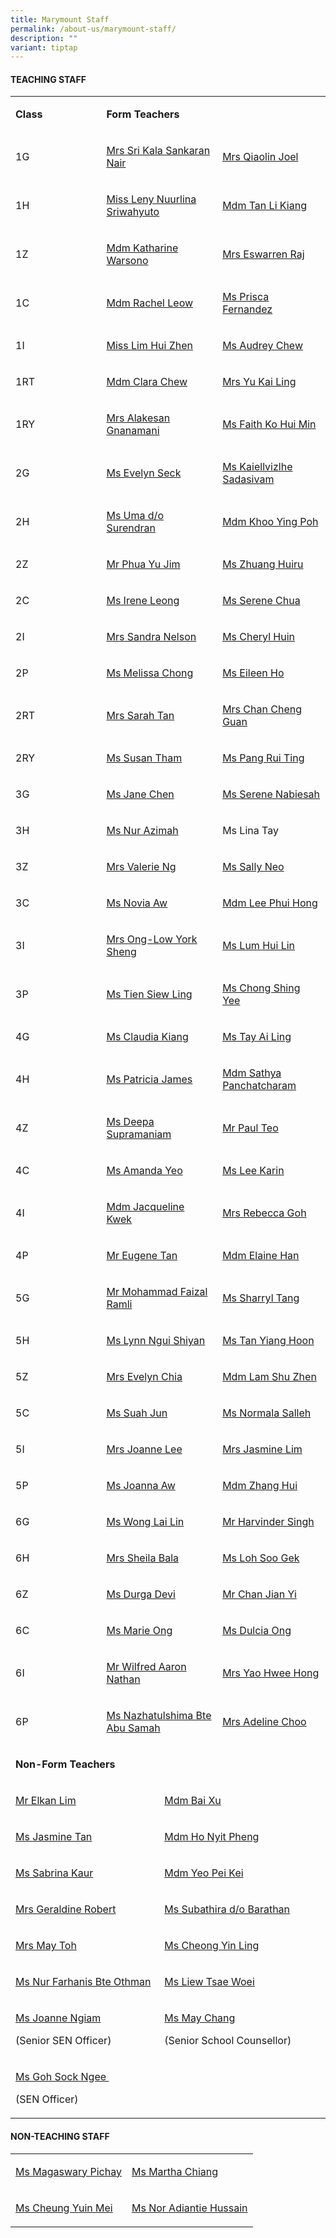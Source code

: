 ```yaml
---
title: Marymount Staff
permalink: /about-us/marymount-staff/
description: ""
variant: tiptap
---
```

<h4><strong>TEACHING STAFF&nbsp;&nbsp;</strong></h4>
<table style="minWidth: 100px">
<colgroup>
<col>
<col>
<col>
<col>
</colgroup>
<tbody>
<tr>
<td rowspan="1" colspan="1">
<p><strong>Class</strong>
</p>
</td>
<td rowspan="1" colspan="3">
<p><strong>Form Teachers</strong>
</p>
</td>
</tr>
<tr>
<td rowspan="1" colspan="1">
<p>1G</p>
</td>
<td rowspan="1" colspan="2">
<p><a href="mailto:sri_kala_sankaran_nair@moe.edu.sg" rel="noopener noreferrer nofollow" target="_blank">Mrs Sri Kala Sankaran Nair</a>
</p>
</td>
<td rowspan="1" colspan="1">
<p><a href="mailto:zhong_qiaolin@moe.edu.sg" rel="noopener noreferrer nofollow" target="_blank">Mrs Qiaolin Joel</a>
</p>
</td>
</tr>
<tr>
<td rowspan="1" colspan="1">
<p>1H</p>
</td>
<td rowspan="1" colspan="2">
<p><a href="mailto:leny_nuurlina_sriwahyuto@moe.edu.sg" rel="noopener noreferrer nofollow" target="_blank">Miss Leny Nuurlina Sriwahyuto</a>
</p>
</td>
<td rowspan="1" colspan="1">
<p><a href="mailto:tan_li_kiang@moe.edu.sg" rel="noopener noreferrer nofollow" target="_blank">Mdm Tan Li Kiang</a>
</p>
</td>
</tr>
<tr>
<td rowspan="1" colspan="1">
<p>1Z</p>
</td>
<td rowspan="1" colspan="2">
<p><a href="mailto:katharine_warsono@moe.edu.sg" rel="noopener noreferrer nofollow" target="_blank">Mdm Katharine Warsono</a>
</p>
</td>
<td rowspan="1" colspan="1">
<p><a href="mailto:kasthuri_bai_v_l@moe.edu.sg" rel="noopener noreferrer nofollow" target="_blank">Mrs Eswarren Raj</a>
</p>
</td>
</tr>
<tr>
<td rowspan="1" colspan="1">
<p>1C</p>
</td>
<td rowspan="1" colspan="2">
<p><a href="mailto:leow_guet_li@moe.edu.sg" rel="noopener noreferrer nofollow" target="_blank">Mdm Rachel Leow</a>
</p>
<p></p>
<p></p>
</td>
<td rowspan="1" colspan="1">
<p><a href="mailto:prisca_fernandez@moe.edu.sg" rel="noopener noreferrer nofollow" target="_blank">Ms Prisca Fernandez</a>
</p>
</td>
</tr>
<tr>
<td rowspan="1" colspan="1">
<p>1I</p>
</td>
<td rowspan="1" colspan="2">
<p><a href="mailto:lim_hui_zhen_b@moe.edu.sg" rel="noopener noreferrer nofollow" target="_blank">Miss Lim Hui Zhen</a>
</p>
</td>
<td rowspan="1" colspan="1">
<p><a href="mailto:chew_sor_teng@moe.edu.sg" rel="noopener noreferrer nofollow" target="_blank">Ms Audrey Chew</a>
</p>
</td>
</tr>
<tr>
<td rowspan="1" colspan="1">
<p>1RT</p>
</td>
<td rowspan="1" colspan="2">
<p><a href="mailto:chew_miang_hui_clara@moe.edu.sg" rel="noopener noreferrer nofollow" target="_blank">Mdm Clara Chew</a>
</p>
</td>
<td rowspan="1" colspan="1">
<p><a href="mailto:ang_kai_ling@moe.edu.sg" rel="noopener noreferrer nofollow" target="_blank">Mrs Yu Kai Ling</a>
</p>
</td>
</tr>
<tr>
<td rowspan="1" colspan="1">
<p>1RY</p>
</td>
<td rowspan="1" colspan="2">
<p><a href="mailto:gnanamani_a@moe.edu.sg" rel="noopener noreferrer nofollow" target="_blank">Mrs Alakesan Gnanamani</a>
</p>
</td>
<td rowspan="1" colspan="1">
<p><a href="mailto:faith_ko_hui_min@moe.edu.sg" rel="noopener noreferrer nofollow" target="_blank">Ms Faith Ko Hui Min</a>
</p>
</td>
</tr>
<tr>
<td rowspan="1" colspan="1">
<p>2G</p>
</td>
<td rowspan="1" colspan="2">
<p><a href="mailto:seck_evelyn@moe.edu.sg" rel="noopener noreferrer nofollow" target="_blank">Ms Evelyn Seck</a>
</p>
</td>
<td rowspan="1" colspan="1">
<p><a href="mailto:kaiellvizlhe_sadasivam@moe.edu.sg" rel="noopener noreferrer nofollow" target="_blank">Ms Kaiellvizlhe Sadasivam</a>
</p>
</td>
</tr>
<tr>
<td rowspan="1" colspan="1">
<p>2H</p>
</td>
<td rowspan="1" colspan="2">
<p><a href="mailto:uma_surendran@moe.edu.sg" rel="noopener noreferrer nofollow" target="_blank">Ms Uma d/o Surendran</a>
</p>
</td>
<td rowspan="1" colspan="1">
<p><a href="mailto:khoo_ying_poh@moe.edu.sg" rel="noopener noreferrer nofollow" target="_blank">Mdm Khoo Ying Poh</a>
</p>
</td>
</tr>
<tr>
<td rowspan="1" colspan="1">
<p>2Z</p>
</td>
<td rowspan="1" colspan="2">
<p><a href="mailto:phua_yu_jim@moe.edu.sg" rel="noopener noreferrer nofollow" target="_blank">Mr Phua Yu Jim</a>
</p>
<p></p>
<p></p>
</td>
<td rowspan="1" colspan="1">
<p><a href="mailto:zhuang_huiru@moe.edu.sg" rel="noopener noreferrer nofollow" target="_blank">Ms Zhuang Huiru</a>
</p>
</td>
</tr>
<tr>
<td rowspan="1" colspan="1">
<p>2C</p>
</td>
<td rowspan="1" colspan="2">
<p><a href="mailto:leong_cheon_wai@moe.edu.sg" rel="noopener noreferrer nofollow" target="_blank">Ms Irene Leong</a>
</p>
</td>
<td rowspan="1" colspan="1">
<p><a href="mailto:chua_geok_peng@moe.edu.sg" rel="noopener noreferrer nofollow" target="_blank">Ms Serene Chua</a>
</p>
</td>
</tr>
<tr>
<td rowspan="1" colspan="1">
<p>2I</p>
</td>
<td rowspan="1" colspan="2">
<p><a href="mailto:sandra_joseph_nelson@moe.edu.sg" rel="noopener noreferrer nofollow" target="_blank">Mrs Sandra Nelson</a>
</p>
<p></p>
<p></p>
</td>
<td rowspan="1" colspan="1">
<p><a href="mailto:cheryl_huin_yi_hui@moe.edu.sg" rel="noopener noreferrer nofollow" target="_blank">Ms Cheryl Huin</a>
</p>
</td>
</tr>
<tr>
<td rowspan="1" colspan="1">
<p>2P</p>
</td>
<td rowspan="1" colspan="2">
<p><a href="mailto:chong_jia_en_ann@moe.edu.sg" rel="noopener noreferrer nofollow" target="_blank">Ms Melissa Chong</a>
</p>
<p></p>
<p></p>
<p></p>
<p></p>
</td>
<td rowspan="1" colspan="1">
<p><a href="mailto:ho_yen_qing_eileen@moe.edu.sg" rel="noopener noreferrer nofollow" target="_blank">Ms Eileen Ho</a>
</p>
</td>
</tr>
<tr>
<td rowspan="1" colspan="1">
<p>2RT</p>
</td>
<td rowspan="1" colspan="2">
<p><a href="mailto:tan_sarah@moe.edu.sg" rel="noopener noreferrer nofollow" target="_blank">Mrs Sarah Tan</a>
</p>
</td>
<td rowspan="1" colspan="1">
<p><a href="mailto:chan_cheng_guan@moe.edu.sg" rel="noopener noreferrer nofollow" target="_blank">Mrs Chan Cheng Guan</a>
</p>
</td>
</tr>
<tr>
<td rowspan="1" colspan="1">
<p>2RY</p>
</td>
<td rowspan="1" colspan="2">
<p><a href="mailto:susan_tham_miew_peng@moe.edu.sg" rel="noopener noreferrer nofollow" target="_blank">Ms Susan Tham</a>
</p>
<p></p>
<p></p>
<p></p>
</td>
<td rowspan="1" colspan="1">
<p><a href="mailto:pang_rui_ting@moe.edu.sg" rel="noopener noreferrer nofollow" target="_blank">Ms Pang Rui Ting</a>
</p>
</td>
</tr>
<tr>
<td rowspan="1" colspan="1">
<p>3G</p>
</td>
<td rowspan="1" colspan="2">
<p><a href="mailto:chen_mun_hui_jane@moe.edu.sg" rel="noopener noreferrer nofollow" target="_blank">Ms Jane Chen</a>
</p>
</td>
<td rowspan="1" colspan="1">
<p><a href="mailto:a_ha_serene_nabiesah@moe.edu.sg" rel="noopener noreferrer nofollow" target="_blank">Ms Serene Nabiesah</a>
</p>
</td>
</tr>
<tr>
<td rowspan="1" colspan="1">
<p>3H</p>
</td>
<td rowspan="1" colspan="2">
<p><a href="mailto:nur_azimah_abdul_rahmat@moe.edu.sg" rel="noopener noreferrer nofollow" target="_blank">Ms Nur Azimah</a>
</p>
</td>
<td rowspan="1" colspan="1">
<p>Ms Lina Tay</p>
</td>
</tr>
<tr>
<td rowspan="1" colspan="1">
<p>3Z</p>
</td>
<td rowspan="1" colspan="2">
<p><a href="mailto:valerie_ann_de_cruz@moe.edu.sg" rel="noopener noreferrer nofollow" target="_blank">Mrs Valerie Ng</a>
</p>
</td>
<td rowspan="1" colspan="1">
<p><a href="mailto:sally_neo@moe.edu.sg" rel="noopener noreferrer nofollow" target="_blank">Ms Sally Neo</a>
</p>
</td>
</tr>
<tr>
<td rowspan="1" colspan="1">
<p>3C</p>
</td>
<td rowspan="1" colspan="2">
<p><a href="mailto:aw_wenxi_novia@moe.edu.sg" rel="noopener noreferrer nofollow" target="_blank">Ms Novia Aw</a>
</p>
</td>
<td rowspan="1" colspan="1">
<p><a href="mailto:lee_phui_hong@moe.edu.sg" rel="noopener noreferrer nofollow" target="_blank">Mdm Lee Phui Hong</a>
</p>
</td>
</tr>
<tr>
<td rowspan="1" colspan="1">
<p>3I</p>
</td>
<td rowspan="1" colspan="2">
<p><a href="mailto:low_york_sheng@moe.edu.sg" rel="noopener noreferrer nofollow" target="_blank">Mrs Ong-Low York Sheng</a>
</p>
</td>
<td rowspan="1" colspan="1">
<p><a href="lum_hui_lin@moe.edu.sg" rel="noopener noreferrer nofollow" target="_blank">Ms Lum Hui Lin</a>
</p>
</td>
</tr>
<tr>
<td rowspan="1" colspan="1">
<p>3P</p>
</td>
<td rowspan="1" colspan="2">
<p><a href="mailto:tien_siew_ling@moe.edu.sg" rel="noopener noreferrer nofollow" target="_blank">Ms Tien Siew Ling</a>
</p>
</td>
<td rowspan="1" colspan="1">
<p><a href="mailto:chong_shing_yee@moe.edu.sg" rel="noopener noreferrer nofollow" target="_blank">Ms Chong Shing Yee</a>
</p>
</td>
</tr>
<tr>
<td rowspan="1" colspan="1">
<p>4G</p>
</td>
<td rowspan="1" colspan="2">
<p><a href="mailto:kiang_jin_hong_claudia@moe.edu.sg" rel="noopener noreferrer nofollow" target="_blank">Ms Claudia Kiang</a>
</p>
</td>
<td rowspan="1" colspan="1">
<p><a href="mailto:tay_ai_ling@moe.edu.sg" rel="noopener noreferrer nofollow" target="_blank">Ms Tay Ai Ling</a>
</p>
</td>
</tr>
<tr>
<td rowspan="1" colspan="1">
<p>4H</p>
</td>
<td rowspan="1" colspan="2">
<p><a href="mailto:patricia_james@moe.edu.sg" rel="noopener noreferrer nofollow" target="_blank">Ms Patricia James</a>
</p>
</td>
<td rowspan="1" colspan="1">
<p><a href="mailto:sathya_p@moe.edu.sg" rel="noopener noreferrer nofollow" target="_blank">Mdm Sathya Panchatcharam</a>
</p>
</td>
</tr>
<tr>
<td rowspan="1" colspan="1">
<p>4Z</p>
</td>
<td rowspan="1" colspan="2">
<p><a href="mailto:deepa_supramaniam@moe.edu.sg" rel="noopener noreferrer nofollow" target="_blank">Ms Deepa Supramaniam</a>
</p>
<p></p>
<p></p>
</td>
<td rowspan="1" colspan="1">
<p><a href="mailto:teo_choon_boh@moe.edu.sg" rel="noopener noreferrer nofollow" target="_blank">Mr Paul Teo</a>
</p>
</td>
</tr>
<tr>
<td rowspan="1" colspan="1">
<p>4C</p>
</td>
<td rowspan="1" colspan="2">
<p><a href="mailto:yeo_shu_li_amanda@moe.edu.sg" rel="noopener noreferrer nofollow" target="_blank">Ms Amanda Yeo</a>
</p>
</td>
<td rowspan="1" colspan="1">
<p><a href="mailto:lee_karin@moe.edu.sg" rel="noopener noreferrer nofollow" target="_blank">Ms Lee Karin</a>
</p>
</td>
</tr>
<tr>
<td rowspan="1" colspan="1">
<p>4I</p>
</td>
<td rowspan="1" colspan="2">
<p><a href="mailto:kwek_pei_yieng_jacqueline@moe.edu.sg" rel="noopener noreferrer nofollow" target="_blank">Mdm Jacqueline Kwek</a>
</p>
</td>
<td rowspan="1" colspan="1">
<p><a href="mailto:heng_wen_xiu_rebecca@moe.edu.sg" rel="noopener noreferrer nofollow" target="_blank">Mrs Rebecca Goh</a>
</p>
</td>
</tr>
<tr>
<td rowspan="1" colspan="1">
<p>4P</p>
</td>
<td rowspan="1" colspan="2">
<p><a href="mailto: tan_yan_you_eugene@moe.edu.sg" rel="noopener noreferrer nofollow" target="_blank">Mr Eugene Tan</a>
</p>
</td>
<td rowspan="1" colspan="1">
<p><a href="mailto:han_sue_ning_elaine@moe.edu.sg" rel="noopener noreferrer nofollow" target="_blank">Mdm Elaine Han</a>
</p>
</td>
</tr>
<tr>
<td rowspan="1" colspan="1">
<p>5G</p>
</td>
<td rowspan="1" colspan="2">
<p><a href="mailto: mohammad_faizal_ramli@moe.edu.sg" rel="noopener noreferrer nofollow" target="_blank">Mr Mohammad Faizal Ramli</a>
</p>
</td>
<td rowspan="1" colspan="1">
<p><a href="mailto:tang_jia_hui_sharryl@moe.edu.sg" rel="noopener noreferrer nofollow" target="_blank">Ms Sharryl Tang</a>
</p>
</td>
</tr>
<tr>
<td rowspan="1" colspan="1">
<p>5H</p>
</td>
<td rowspan="1" colspan="2">
<p><a href="mailto:ngui_shiyan_lynn@moe.edu.sg" rel="noopener noreferrer nofollow" target="_blank">Ms Lynn Ngui Shiyan</a>
</p>
</td>
<td rowspan="1" colspan="1">
<p><a href="mailto:tan_yiang_hoon@moe.edu.sg" rel="noopener noreferrer nofollow" target="_blank">Ms Tan Yiang Hoon</a>
</p>
</td>
</tr>
<tr>
<td rowspan="1" colspan="1">
<p>5Z</p>
</td>
<td rowspan="1" colspan="2">
<p><a href="mailto:chen_lingling_evelyn@moe.edu.sg" rel="noopener noreferrer nofollow" target="_blank">Mrs Evelyn Chia</a>
</p>
</td>
<td rowspan="1" colspan="1">
<p><a href="mailto:lam_shuzhen@moe.edu.sg" rel="noopener noreferrer nofollow" target="_blank">Mdm Lam Shu Zhen</a>
</p>
</td>
</tr>
<tr>
<td rowspan="1" colspan="1">
<p>5C</p>
</td>
<td rowspan="1" colspan="2">
<p><a href="mailto:suah_jun@moe.edu.sg" rel="noopener noreferrer nofollow" target="_blank">Ms Suah Jun</a>
</p>
</td>
<td rowspan="1" colspan="1">
<p><a href="mailto:normala_salleh@moe.edu.sg" rel="noopener noreferrer nofollow" target="_blank">Ms Normala Salleh</a>
</p>
</td>
</tr>
<tr>
<td rowspan="1" colspan="1">
<p>5I</p>
</td>
<td rowspan="1" colspan="2">
<p><a href="mailto:teo_su_ping_joanne@moe.edu.sg" rel="noopener noreferrer nofollow" target="_blank">Mrs Joanne Lee</a>
</p>
<p></p>
<p></p>
</td>
<td rowspan="1" colspan="1">
<p><a href="mailto:wong_yun_shan_jasmine@moe.edu.sg" rel="noopener noreferrer nofollow" target="_blank">Mrs Jasmine Lim</a>
</p>
</td>
</tr>
<tr>
<td rowspan="1" colspan="1">
<p>5P</p>
</td>
<td rowspan="1" colspan="2">
<p><a href="mailto:aw_jiazhen_joanna@moe.edu.sg" rel="noopener noreferrer nofollow" target="_blank">Ms Joanna Aw</a>
</p>
</td>
<td rowspan="1" colspan="1">
<p><a href="mailto:zhang_hui_a@moe.edu.sg" rel="noopener noreferrer nofollow" target="_blank">Mdm Zhang Hui</a>
</p>
</td>
</tr>
<tr>
<td rowspan="1" colspan="1">
<p>6G</p>
</td>
<td rowspan="1" colspan="2">
<p><a href="mailto:wong_lai_lin@moe.edu.sg" rel="noopener noreferrer nofollow" target="_blank">Ms Wong Lai Lin</a>
</p>
</td>
<td rowspan="1" colspan="1">
<p><a href="mailto:harvinder_singh_g_singh@moe.edu.sg" rel="noopener noreferrer nofollow" target="_blank">Mr Harvinder Singh</a>
</p>
</td>
</tr>
<tr>
<td rowspan="1" colspan="1">
<p>6H</p>
</td>
<td rowspan="1" colspan="2">
<p><a href="mailto:sheila_bala@moe.edu.sg" rel="noopener noreferrer nofollow" target="_blank">Mrs Sheila Bala</a>
</p>
</td>
<td rowspan="1" colspan="1">
<p><a href="mailto:loh_soo_gek@moe.edu.sg" rel="noopener noreferrer nofollow" target="_blank">Ms Loh Soo Gek</a>
</p>
</td>
</tr>
<tr>
<td rowspan="1" colspan="1">
<p>6Z</p>
</td>
<td rowspan="1" colspan="2">
<p><a href="durgha_devi_subramaniam@moe.edu.sg" rel="noopener noreferrer nofollow" target="_blank">Ms Durga Devi</a>
</p>
</td>
<td rowspan="1" colspan="1">
<p><a href="mailto:chan_jian_yi@moe.edu.sg" rel="noopener noreferrer nofollow" target="_blank">Mr Chan Jian Yi</a>
</p>
</td>
</tr>
<tr>
<td rowspan="1" colspan="1">
<p>6C</p>
</td>
<td rowspan="1" colspan="2">
<p><a href="mailto:ong_hsin_ee_marie@moe.edu.sg" rel="noopener noreferrer nofollow" target="_blank">Ms Marie Ong</a>
</p>
</td>
<td rowspan="1" colspan="1">
<p><a href="ong_tian_nu_dulcia@moe.edu.sg" rel="noopener noreferrer nofollow" target="_blank">Ms Dulcia Ong</a>
</p>
</td>
</tr>
<tr>
<td rowspan="1" colspan="1">
<p>6I</p>
</td>
<td rowspan="1" colspan="2">
<p><a href="mailto:wilfred_aaron_nathan@moe.edu.sg" rel="noopener noreferrer nofollow" target="_blank">Mr Wilfred Aaron Nathan</a>
</p>
</td>
<td rowspan="1" colspan="1">
<p><a href="mailto:tan_hwee_hong@moe.edu.sg" rel="noopener noreferrer nofollow" target="_blank">Mrs Yao Hwee Hong</a>
</p>
</td>
</tr>
<tr>
<td rowspan="1" colspan="1">
<p>6P</p>
</td>
<td rowspan="1" colspan="2">
<p><a href="mailto:nazhatulshima_abu_samah@moe.edu.sg" rel="noopener noreferrer nofollow" target="_blank">Ms Nazhatulshima Bte Abu Samah</a>
</p>
</td>
<td rowspan="1" colspan="1">
<p><a href="mailto:pang_gek_luang_adeline@moe.edu.sg" rel="noopener noreferrer nofollow" target="_blank">Mrs Adeline Choo</a>
</p>
</td>
</tr>
<tr>
<td rowspan="1" colspan="4">
<p><strong>Non-Form Teachers</strong>
</p>
</td>
</tr>
<tr>
<td rowspan="1" colspan="2">
<p><a href="mailto:lim_boon_ching_elkan@moe.edu.sg" rel="noopener noreferrer nofollow" target="_blank">Mr Elkan Lim</a>
</p>
</td>
<td rowspan="1" colspan="2">
<p><a href="mailto:bai_xu@moe.edu.sg" rel="noopener noreferrer nofollow" target="_blank">Mdm Bai Xu</a>
</p>
</td>
</tr>
<tr>
<td rowspan="1" colspan="2">
<p><a href="mailto:tan_su_hsien_jasmine@moe.edu.sg" rel="noopener noreferrer nofollow" target="_blank">Ms Jasmine Tan</a>
</p>
</td>
<td rowspan="1" colspan="2">
<p><a href="mailto:ho_nyit_pheng@moe.edu.sg" rel="noopener noreferrer nofollow" target="_blank">Mdm Ho Nyit Pheng</a>
</p>
</td>
</tr>
<tr>
<td rowspan="1" colspan="2">
<p><a href="mailto:sabrina_kaur_jit_singh@moe.edu.sg" rel="noopener noreferrer nofollow" target="_blank">Ms Sabrina Kaur</a>
</p>
</td>
<td rowspan="1" colspan="2">
<p><a href="mailto:yeo_pei_kei@moe.edu.sg" rel="noopener noreferrer nofollow" target="_blank">Mdm Yeo Pei Kei</a>
</p>
</td>
</tr>
<tr>
<td rowspan="1" colspan="2">
<p><a href="mailto:geraldine_robert@moe.edu.sg" rel="noopener noreferrer nofollow" target="_blank">Mrs Geraldine Robert</a>
</p>
</td>
<td rowspan="1" colspan="2">
<p><a href="mailto:subathira_d_o_barathan@moe.edu.sg" rel="noopener noreferrer nofollow" target="_blank">Ms Subathira d/o Barathan</a>
</p>
</td>
</tr>
<tr>
<td rowspan="1" colspan="2">
<p><a href="mailto:eng_yi-mei@moe.edu.sg" rel="noopener noreferrer nofollow" target="_blank">Mrs May Toh</a>
</p>
</td>
<td rowspan="1" colspan="2">
<p><a href="mailto:cheong_yin_ling_a@moe.edu.sg" rel="noopener noreferrer nofollow" target="_blank">Ms Cheong Yin Ling</a>
</p>
</td>
</tr>
<tr>
<td rowspan="1" colspan="2">
<p><a href="mailto:nur_farhanis_othman@moe.edu.sg" rel="noopener noreferrer nofollow" target="_blank">Ms Nur Farhanis Bte Othman</a>
</p>
</td>
<td rowspan="1" colspan="2">
<p><a href="mailto:liew_tsae_woei_a@moe.edu.sg" rel="noopener noreferrer nofollow" target="_blank">Ms Liew Tsae Woei</a>
</p>
</td>
</tr>
<tr>
<td rowspan="1" colspan="2">
<p><a href="mailto:ngiam_yean_ling@moe.edu.sg" rel="noopener noreferrer nofollow" target="_blank">Ms Joanne Ngiam</a>&nbsp;</p>
<p>(Senior SEN Officer)</p>
</td>
<td rowspan="1" colspan="2">
<p><a href="mailto:chang_chiu-mei@moe.edu.sg" rel="noopener noreferrer nofollow" target="_blank">Ms May Chang</a>
</p>
<p>(Senior School Counsellor)</p>
</td>
</tr>
<tr>
<td rowspan="1" colspan="2">
<p><a href="mailto:goh_sock_ngee@moe.edu.sg" rel="noopener noreferrer nofollow" target="_blank">Ms Goh Sock Ngee&nbsp;</a>
</p>
<p>(SEN Officer)&nbsp;</p>
</td>
<td rowspan="1" colspan="2">
<p></p>
</td>
</tr>
</tbody>
</table>
<h4><strong>NON-TEACHING STAFF&nbsp;&nbsp;</strong></h4>
<table style="minWidth: 50px">
<colgroup>
<col>
<col>
</colgroup>
<tbody>
<tr>
<td rowspan="1" colspan="1">
<p><a href="mailto:magaswary_pichay@moe.edu.sg" rel="noopener noreferrer nofollow" target="_blank">Ms Magaswary Pichay</a>
</p>
</td>
<td rowspan="1" colspan="1">
<p><a href="mailto:chiang_siew_khim@moe.edu.sg" rel="noopener noreferrer nofollow" target="_blank">Ms Martha Chiang</a>
</p>
</td>
</tr>
<tr>
<td rowspan="1" colspan="1">
<p><a href="mailto:cheung_yuin_mei@moe.edu.sg" rel="noopener noreferrer nofollow" target="_blank">Ms Cheung Yuin Mei</a>
</p>
</td>
<td rowspan="1" colspan="1">
<p><a href="mailto:nor_adiantie_hussain@moe.edu.sg" rel="noopener noreferrer nofollow" target="_blank">Ms Nor Adiantie Hussain</a>
</p>
</td>
</tr>
</tbody>
</table>
<p></p>
